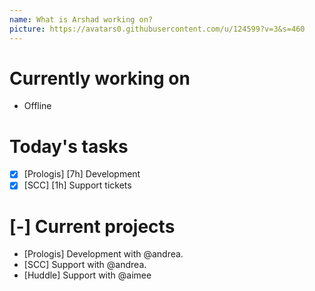 ```yaml
---
name: What is Arshad working on?
picture: https://avatars0.githubusercontent.com/u/124599?v=3&s=460
---
```


# Currently working on

* Offline

# Today's tasks

* [x] [Prologis] [7h] Development
* [x] [SCC] [1h] Support tickets

# [-] Current projects

* [Prologis] Development with @andrea.
* [SCC] Support with @andrea.
* [Huddle] Support with @aimee
